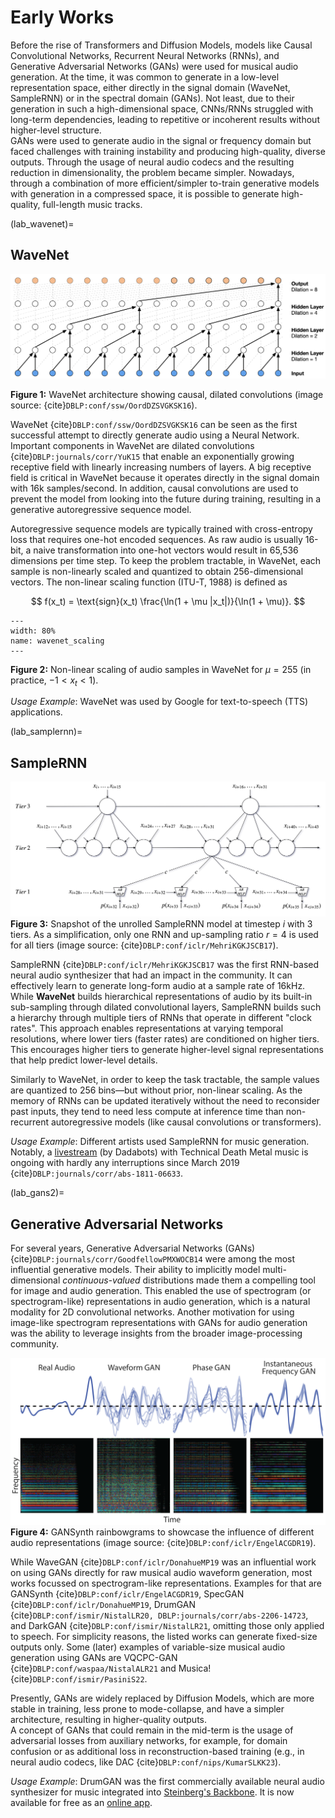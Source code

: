 # Early Works

Before the rise of Transformers and Diffusion Models, models like Causal Convolutional Networks, Recurrent Neural Networks (RNNs), and Generative Adversarial Networks (GANs) were used for musical audio generation.
At the time, it was common to generate in a low-level representation space, either directly in the signal domain (WaveNet, SampleRNN) or in the spectral domain (GANs).
Not least, due to their generation in such a high-dimensional space, CNNs/RNNs struggled with long-term dependencies, leading to repetitive or incoherent results without higher-level structure.  
GANs were used to generate audio in the signal or frequency domain but faced challenges with training instability and producing high-quality, diverse outputs.
Through the usage of neural audio codecs and the resulting reduction in dimensionality, the problem became simpler.
Nowadays, through a combination of more efficient/simpler to-train generative models with generation in a compressed space, it is possible to generate high-quality, full-length music tracks.

(lab_wavenet)=
## WaveNet


![wavenet_fig](./images/wavenet.png)

**Figure 1:** WaveNet architecture showing causal, dilated convolutions (image source: {cite}`DBLP:conf/ssw/OordDZSVGKSK16`).

WaveNet {cite}`DBLP:conf/ssw/OordDZSVGKSK16` can be seen as the first successful attempt to directly generate audio using a Neural Network.
Important components in WaveNet are dilated convolutions {cite}`DBLP:journals/corr/YuK15` that enable an exponentially growing receptive field with linearly increasing numbers of layers.
A big receptive field is critical in WaveNet because it operates directly in the signal domain with 16k samples/second.
In addition, causal convolutions are used to prevent the model from looking into the future during training, resulting in a generative autoregressive sequence model.

Autoregressive sequence models are typically trained with cross-entropy loss that requires one-hot encoded sequences.
As raw audio is usually 16-bit, a naive transformation into one-hot vectors would result in 65,536 dimensions per time step.
To keep the problem tractable, in WaveNet, each sample is non-linearly scaled and quantized to obtain 256-dimensional vectors.
The non-linear scaling function (ITU-T, 1988) is defined as

$$
f(x_t) = \text{sign}(x_t) \frac{\ln(1 + \mu |x_t|)}{\ln(1 + \mu)}.
$$


```{figure} ./images/wavenet_non-linearity.png
---
width: 80%
name: wavenet_scaling
---
```
**Figure 2:** Non-linear scaling of audio samples in WaveNet for $\mu = 255$ (in practice, $-1 < x_t < 1$).

*Usage Example*: WaveNet was used by Google for text-to-speech (TTS) applications.

(lab_samplernn)=
## SampleRNN

![sample_rnn](./images/sample_rnn.png)
**Figure 3:** Snapshot of the unrolled SampleRNN model at timestep $i$ with 3 tiers. As a simplification, only one RNN and up-sampling ratio $r = 4$ is used for all tiers (image source: {cite}`DBLP:conf/iclr/MehriKGKJSCB17`).

SampleRNN {cite}`DBLP:conf/iclr/MehriKGKJSCB17` was the first RNN-based neural audio synthesizer that had an impact in the community.
It can effectively learn to generate long-form audio at a sample rate of 16kHz.
While **WaveNet** builds hierarchical representations of audio by its built-in sub-sampling through dilated convolutional layers, 
SampleRNN builds such a hierarchy through multiple tiers of RNNs that operate in different "clock rates".
This approach enables representations at varying temporal resolutions, where lower tiers (faster rates) are conditioned on higher tiers. 
This encourages higher tiers to generate higher-level signal representations that help predict lower-level details.

Similarly to WaveNet, in order to keep the task tractable, the sample values are quantized to 256 bins—but without prior, non-linear scaling.
As the memory of RNNs can be updated iteratively without the need to reconsider past inputs, they tend to need less compute at inference time than non-recurrent autoregressive models (like causal convolutions or transformers).

*Usage Example*: Different artists used SampleRNN for music generation. Notably, a [livestream](https://www.youtube.com/watch?v=JF2p0Hlg_5U&ab_channel=DADABOTS) (by Dadabots) with Technical Death Metal music is ongoing with hardly any interruptions since March 2019 {cite}`DBLP:journals/corr/abs-1811-06633`.       

(lab_gans2)=
## Generative Adversarial Networks

For several years, Generative Adversarial Networks (GANs) {cite}`DBLP:journals/corr/GoodfellowPMXWOCB14` were among the most influential generative models.
Their ability to implicitly model multi-dimensional *continuous-valued* distributions made them a compelling tool for image and audio generation.
This enabled the use of spectrogram (or spectrogram-like) representations in audio generation, which is a natural modality for 2D convolutional networks.
Another motivation for using image-like spectrogram representations with GANs for audio generation was the ability to leverage insights from the broader image-processing community. 


![gan_synth](./images/gansynth.png)
**Figure 4:** GANSynth rainbowgrams to showcase the influence of different audio representations (image source: {cite}`DBLP:conf/iclr/EngelACGDR19`).

While WaveGAN {cite}`DBLP:conf/iclr/DonahueMP19` was an influential work on using GANs directly for raw musical audio waveform generation, most works focussed on spectrogram-like representations.
Examples for that are GANSynth {cite}`DBLP:conf/iclr/EngelACGDR19`, SpecGAN {cite}`DBLP:conf/iclr/DonahueMP19`, DrumGAN {cite}`DBLP:conf/ismir/NistalLR20, DBLP:journals/corr/abs-2206-14723`, and DarkGAN {cite}`DBLP:conf/ismir/NistalLR21`, omitting those only applied to speech.
For simplicity reasons, the listed works can generate fixed-size outputs only. Some (later) examples of variable-size musical audio generation using GANs are VQCPC-GAN {cite}`DBLP:conf/waspaa/NistalALR21` and Musica! {cite}`DBLP:conf/ismir/PasiniS22`.    

Presently, GANs are widely replaced by Diffusion Models, which are more stable in training, less prone to mode-collapse, and have a simpler architecture, resulting in higher-quality outputs.  
A concept of GANs that could remain in the mid-term is the usage of adversarial losses from auxiliary networks, for example, for domain confusion or as additional loss in reconstruction-based training (e.g., in neural audio codecs, like DAC {cite}`DBLP:conf/nips/KumarSLKK23`). 

*Usage Example*: DrumGAN was the first commercially available neural audio synthesizer for music integrated into [Steinberg's Backbone](https://www.steinberg.net/vst-instruments/backbone/). It is now available for free as an [online app](https://drumgan.csl.sony.fr/).